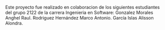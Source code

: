 Este proyecto fue realizado en colaboracion de los siguientes estudiantes del grupo 2122 de la carrera Ingenieria en Software:
Gonzalez Morales Anghel Raul.
Rodriguez Hernández Marco Antonio.
García Islas Alisson Alondra.